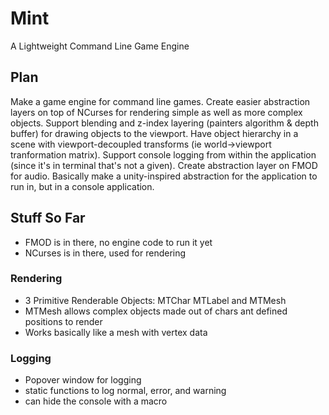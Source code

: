 # Mint
A Lightweight Command Line Game Engine

## Plan
Make a game engine for command line games. Create easier abstraction layers on top of NCurses for rendering simple as well as more complex objects. Support blending and z-index layering (painters algorithm & depth buffer) for drawing objects to the viewport. Have object hierarchy in a scene with viewport-decoupled transforms (ie world->viewport tranformation matrix). Support console logging from within the application (since it's in terminal that's not a given). Create abstraction layer on FMOD for audio. Basically make a unity-inspired abstraction for the application to run in, but in a console application.

## Stuff So Far
* FMOD is in there, no engine code to run it yet
* NCurses is in there, used for rendering
### Rendering
* 3 Primitive Renderable Objects: MTChar MTLabel and MTMesh
* MTMesh allows complex objects made out of chars ant defined positions to render
* Works basically like a mesh with vertex data
### Logging
* Popover window for logging
* static functions to log normal, error, and warning
* can hide the console with a macro
